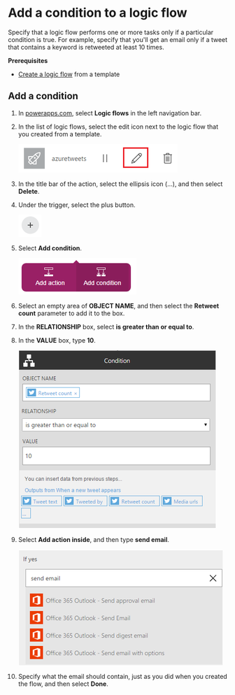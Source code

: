 <properties
    pageTitle="Add a condition to a logic flow | Microsoft PowerApps"
    description="Specify that a logic flow performs one or more tasks only if a particular condition is true."
    services=""
    suite="powerapps"
    documentationCenter="na"
    authors="stepsic-microsoft-com"
    manager="dwrede"
    editor=""
    tags=""/>

<tags
   ms.service="powerapps"
   ms.devlang="na"
   ms.topic="article"
   ms.tgt_pltfrm="na"
   ms.workload="na"
   ms.date="11/20/2015"
   ms.author="stepsic"/>

# Add a condition to a logic flow #

Specify that a logic flow performs one or more tasks only if a particular condition is true. For example, specify that you'll get an email only if a tweet that contains a keyword is retweeted at least 10 times.

**Prerequisites**

- [Create a logic flow](get-started-logic-template.md) from a template

## Add a condition ##

1. In [powerapps.com](http://go.microsoft.com/fwlink/?LinkId=708209), select **Logic flows** in the left navigation bar.

1. In the list of logic flows, select the edit icon next to the logic flow that you created from a template.

    ![Icon to edit the azuretweets flow](./media/add-a-condition/edit-flow.png)

1. In the title bar of the action, select the ellipsis icon (...), and then select **Delete**.

1. Under the trigger, select the plus button.

    ![Icon to add an action or a condition](./media/add-a-condition/plus-button.png)

1. Select **Add condition**.

    ![Condition button](./media/add-a-condition/add-condition.png)

1. Select an empty area of **OBJECT NAME**, and then select the **Retweet count** parameter to add it to the box.

1. In the **RELATIONSHIP** box, select **is greater than or equal to**.

1. In the **VALUE** box, type **10**.

    ![The OBJECT NAME box with a parameter in it](./media/add-a-condition/specify-condition.png)

1. Select **Add action inside**, and then type **send email**.

    ![Add action inside](./media/add-a-condition/ifyes.png)

1. Specify what the email should contain, just as you did when you created the flow, and then select **Done**.
